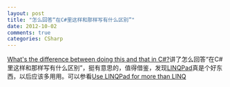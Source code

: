 ```yaml
---
layout: post
title: "怎么回答“在C#里这样和那样写有什么区别”"
date: 2012-10-02
comments: true
categories: CSharp
---
```

<a href="http://blog.filipekberg.se/2012/09/24/whats-the-difference-between-doing-this-and-that-in-c/">What's the difference between doing this and that in C#?</a>讲了怎么回答“在C#里这样和那样写有什么区别”，挺有意思的，值得借鉴，发现<a href="http://www.linqpad.net/">LINQPad</a>真是个好东西，以后应该多用用。可以参看<a href="http://blog.filipekberg.se/2012/09/17/use-linqpad-for-more-than-linq/">Use LINQPad for more than LINQ</a><br /><blockquote></blockquote>